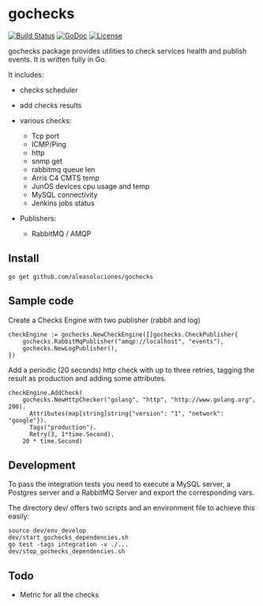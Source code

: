# gochecks

[![Build Status](https://travis-ci.com/aleasoluciones/gochecks.svg?branch=master)](https://travis-ci.com/aleasoluciones/gochecks)
[![GoDoc](https://godoc.org/github.com/aleasoluciones/gochecks?status.png)](http://godoc.org/github.com/aleasoluciones/gochecks)
[![License](https://img.shields.io/github/license/aleasoluciones/http2amqp)](https://github.com/aleasoluciones/http2amqp/blob/master/LICENSE)

gochecks package provides utilities to check services health and publish events.
It is written fully in Go.

It includes:
 * checks scheduler
 * add checks results
 * various checks:
   * Tcp port
   * ICMP/Ping
   * http
   * snmp get
   * rabbitmq queue len
   * Arris C4 CMTS temp
   * JunOS devices cpu usage and temp
   * MySQL connectivity
   * Jenkins jobs status

 * Publishers:
   * RabbitMQ / AMQP

## Install

```
go get github.com/aleasoluciones/gochecks
```


## Sample code

Create a Checks Engine with two publisher (rabbit and log)
```
checkEngine := gochecks.NewCheckEngine([]gochecks.CheckPublisher{
    gochecks.RabbitMqPublisher("amqp://localhost", "events"),
    gochecks.NewLogPublisher(),
})
```
Add a periodic (20 seconds) http check with up to three retries, tagging the result as production and adding some attributes.
```
checkEngine.AddCheck(
    gochecks.NewHttpChecker("golang", "http", "http://www.golang.org", 200).
      Attributes(map[string]string{"version": "1", "network": "google"}).
      Tags("production").
      Retry(3, 1*time.Second),
    20 * time.Second)
```

## Development

To pass the integration tests you need to execute a MySQL server, a Postgres server and a RabbitMQ Server and export the corresponding vars.

The directory dev/ offers two scripts and an environment file to achieve this easily:

```
source dev/env_develop
dev/start_gochecks_dependencies.sh
go test -tags integration -v ./...
dev/stop_gochecks_dependencies.sh
```

## Todo
 * Metric for all the checks
